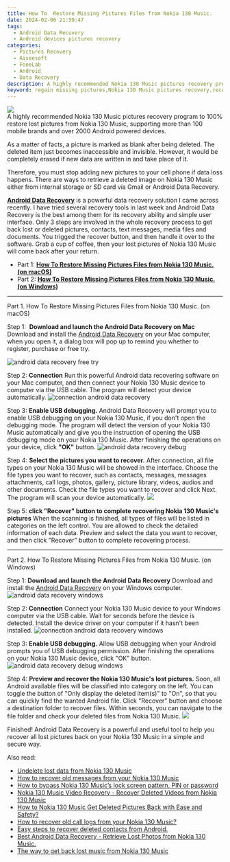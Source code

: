 ```yaml
---
title: How To  Restore Missing Pictures Files from Nokia 130 Music.
date: 2024-02-06 21:59:47
tags: 
  - Android Data Recovery
  - Android devices pictures recovery
categories: 
  - Pictures Recovery
  - Aiseesoft
  - FoneLab
  - Android
  - Data Recovery
description: A highly recommended Nokia 130 Music pictures recovery program to 100% restore lost pictures from Nokia 130 Music, supporting more than 100 mobile brands and over 2000 Android powered devices.
keyword: regain missing pictures,Nokia 130 Music pictures recovery,recover lost pictures from Nokia 130 Music,undelete pictures from Nokia 130 Music,save erased pictures from Nokia 130 Music,unerase pictures,how do i recover pictures on Nokia 130 Music,get back deleted pictures from Nokia 130 Music android,how to get the pictures back on Nokia 130 Music,Nokia 130 Music pictures recovery software,restore pictures when deleted in Nokia 130 Music,Nokia 130 Music retrieve deleted pictures
---
```


<img src="https://img0mobiles.techidaily.com/images/best-assets/devices/nokia/nokia-130-music/3.jpg" class="atpl-imgstyle"  />

<div class="atpl-content atpl-for-fonelab-android recover-pictures">

<div class="atpl-post-description-part-1">
A highly recommended Nokia 130 Music pictures recovery program to 100% restore lost pictures from Nokia 130 Music, supporting more than 100 mobile brands and over 2000 Android powered devices.
</div>

<div class="atpl-post-description-part-2">
<div class="tpl-content-sub-paragraph-normal">
  <p>
    As a matter of facts, a picture is marked as blank after being deleted. The deleted item just becomes inaccessible and invisible. However, it would be completely erased if new data are written in and take place of it.
  </p>
</div>
<div class="tpl-content-sub-paragraph-normal">
  <p>
    Therefore, you must stop adding new pictures to your cell phone if data loss happens. There are ways to retrieve a deleted image on Nokia 130 Music either from internal storage or SD card via Gmail or Android Data Recovery.
  </p>
</div>
</div>

<div class="atpl-post-description-part-3">
<div class="tpl-content-sub-paragraph-content">
  <p>
    <a href="https://tools.techidaily.com/aiseesoft-android-data-recovery/" target="_blank" rel="noopener"><strong>Android Data Recovery</strong></a> is a powerful data recovery solution I came across recently. I have tried several recovery tools in last week and Android Data Recovery is the best among them for its recovery ability and simple user interface. Only 3 steps are involved in the whole recovery process to get back lost or deleted pictures, contacts, text messages, media files and documents. You trigged the recover button, and then handle it over to the software. Grab a cup of coffee, then your lost pictures of Nokia 130 Music will come back after your return.
  </p>
</div>
</div>

<ul>
  <li>Part 1: <strong><a href="#p1"> How To  Restore Missing Pictures Files from Nokia 130 Music.  (on macOS)</a></strong></li>
  <li>Part 2: <strong><a href="#p2"> How To  Restore Missing Pictures Files from Nokia 130 Music.  (on Windows)</a></strong></li>
</ul>



<!-- Part 1 -->
<a id="p1" name="p1" ></a><hr>

<div>
  <span class="atpl-step-part-style">Part 1. How To  Restore Missing Pictures Files from Nokia 130 Music. (on macOS)</span>
</div>  

<span class="atpl-stepstyle-a"><span>Step 1: </span></span> <strong>Download and launch the Android Data Recovery on Mac</strong>
Download and install the <a href="https://tools.techidaily.com/aiseesoft-android-data-recovery/" target="_blank" rel="noopener">Android Data Recovery</a> on your Mac computer, when you open it, a dialog box will pop up to remind you whether to register, purchase or free try.

<img src="https://tools.techidaily.com/images/apps/aiseesoft/android-data-recovery/mac-free-try.png" class="atpl-imgstyle" alt="android data recovery free try" />

<span class="atpl-stepstyle-a"><span>Step 2: </span></span> <strong>Connection</strong>
Run this powerful Android data recovering software on your Mac computer, and then connect your Nokia 130 Music device to computer via the USB cable. The program will detect your device automatically.
<img src="https://tools.techidaily.com/images/apps/aiseesoft/android-data-recovery/mac-connection-interface.jpg" class="atpl-imgstyle" alt="connection android data recovery" />

<span class="atpl-stepstyle-a"><span>Step 3: </span></span> <strong>Enable USB debugging.</strong>
Android Data Recovery will prompt you to enable USB debugging on your Nokia 130 Music, if you don't open the debugging mode. The program will detect the version of your Nokia 130 Music automatically and give you the instruction of opening the USB debugging mode on your Nokia 130 Music. After finishing the operations on your device, click <strong>"OK"</strong> button.
<img src="https://tools.techidaily.com/images/apps/aiseesoft/android-data-recovery/mac-android-usb-debug.jpg"  class="atpl-imgstyle" alt="android data recovery debug" />

<span class="atpl-stepstyle-a"><span>Step 4: </span></span> <strong>Select the pictures you want to recover.</strong>
After connection, all file types on your Nokia 130 Music will be showed in the interface. Choose the file types you want to recover, such as contacts, messages, messages attachments, call logs, photos, gallery, picture library, videos, audios and other documents. Check the file types you want to recover and click Next. The program will scan your device automatically.
<img src="https://tools.techidaily.com/images/apps/aiseesoft/android-data-recovery/mac-choose-type-photos.jpg" class="atpl-imgstyle"  />

<span class="atpl-stepstyle-a"><span>Step 5: </span></span> <strong>click "Recover" button to  complete recovering Nokia 130 Music's pictures</strong>
When the scanning is finished, all types of files will be listed in categories on the left control. You are allowed to check the detailed information of each data. Preview and select the data you want to recover, and then click "Recover" button to complete recovering process.


<a id="p2" name="p2"></a><hr>

<!-- Part 2 -->
<div>
  <span class="atpl-step-part-style">Part 2. How To  Restore Missing Pictures Files from Nokia 130 Music. (on Windows)</span>
</div>

<span class="atpl-stepstyle-a"><span>Step 1: </span></span> <strong>Download and launch the Android Data Recovery</strong>
Download and install the <a href="https://tools.techidaily.com/aiseesoft-android-data-recovery/" target="_blank" rel="noopener">Android Data Recovery</a> on your Windows computer.
<img src="https://tools.techidaily.com/images/apps/aiseesoft/android-data-recovery/win-start-interface.png"  class="atpl-imgstyle" alt="android data recovery windows" />

<span class="atpl-stepstyle-a"><span>Step 2: </span></span> <strong>Connection</strong>
Connect your Nokia 130 Music device to your Windows computer via the USB cable. Wait for seconds before the device is detected. Install the device driver on your computer if it hasn't been installed.
<img src="https://tools.techidaily.com/images/apps/aiseesoft/android-data-recovery/win-connection-interface.png" class="atpl-imgstyle" alt="connection android data recovery windows" />

<span class="atpl-stepstyle-a"><span>Step 3: </span></span> <strong>Enable USB debugging.</strong>
Allow USB debugging when your Android prompts you of USB debugging permission. After finishing the operations on your Nokia 130 Music device, click "OK" button.
<img src="https://tools.techidaily.com/images/apps/aiseesoft/android-data-recovery/win-android-usb-debug.png" class="atpl-imgstyle" alt="android data recovery debug windows" />

<span class="atpl-stepstyle-a"><span>Step 4: </span></span> <strong>Preview and recover the Nokia 130 Music's lost pictures.</strong>
Soon, all Android available files will be classified into category on the left. You can toggle the button of "Only display the deleted item(s)" to "On", so that you can quickly find the wanted Android file. Click "Recover" button and choose a destination folder to recover files. Within seconds, you can navigate to the file folder and check your deleted files from Nokia 130 Music.
<img src="https://tools.techidaily.com/images/apps/aiseesoft/android-data-recovery/win-recover-photos.png" class="atpl-imgstyle"  />

<div class="atpl-post-description-part-4">
<div class="tpl-content-sub-paragraph-normal">
  <p>
    Finished! Android Data Recovery is a powerful and useful tool to help you recover all lost pictures back on your Nokia 130 Music in a simple and secure way.
  </p>
</div>
</div>

<ins class="adsbygoogle"
     style="display:block"
     data-ad-client="ca-pub-7571918770474297"
     data-ad-slot="8358498916"
     data-ad-format="auto"
     data-full-width-responsive="true"></ins>

<span class="atpl-alsoreadstyle">Also read:</span>
<div><ul>
<li><a href="/undelete-lost-data-from-nokia-130-music-by-fonelab-android-recover-data/" target="_blank" rel="noopener"><u>Undelete lost data from Nokia 130 Music</u></a></li>
<li><a href="/how-to-recover-old-messages-from-your-nokia-130-music-by-fonelab-android-recover-messages/" target="_blank" rel="noopener"><u>How to recover old messages from your Nokia 130 Music</u></a></li>
<li><a href="/how-to-bypass-nokia-130-music-s-lock-screen-pattern-pin-or-password-by-drfone-android-unlock-android-unlock/" target="_blank" rel="noopener"><u>How to bypass Nokia 130 Music’s lock screen pattern, PIN or password</u></a></li>
<li><a href="/nokia-130-music-video-recovery-recover-deleted-videos-from-nokia-130-music-by-fonelab-android-recover-video/" target="_blank" rel="noopener"><u>Nokia 130 Music Video Recovery - Recover Deleted Videos from Nokia 130 Music</u></a></li>
<li><a href="/how-to-nokia-130-music-get-deleted-pictures-back-with-ease-and-safety-by-fonelab-android-recover-pictures/" target="_blank" rel="noopener"><u>How to Nokia 130 Music Get Deleted Pictures Back with Ease and Safety?</u></a></li>
<li><a href="/how-to-recover-old-call-logs-from-your-nokia-130-music-by-fonelab-android-recover-call-logs/" target="_blank" rel="noopener"><u>How to recover old call logs from your Nokia 130 Music?</u></a></li>
<li><a href="/easy-steps-to-recover-deleted-contacts-from-android-by-fonelab-android-recover-contacts/" target="_blank" rel="noopener"><u>Easy steps to recover deleted contacts from Android.</u></a></li>
<li><a href="/best-android-data-recovery-retrieve-lost-photos-from-nokia-130-music-by-fonelab-android-recover-photos/" target="_blank" rel="noopener"><u>Best Android Data Recovery - Retrieve Lost Photos from Nokia 130 Music.</u></a></li>
<li><a href="/the-way-to-get-back-lost-music-from-nokia-130-music-by-fonelab-android-recover-music/" target="_blank" rel="noopener"><u>The way to get back lost music from Nokia 130 Music</u></a></li>
</ul></div>

</div>
